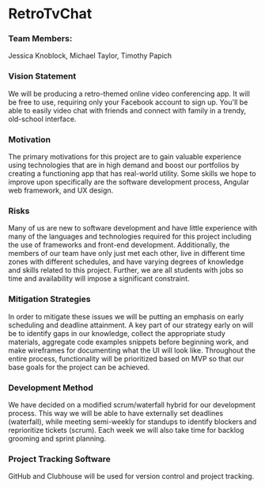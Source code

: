 # RetroTvChat

### Team Members:
Jessica Knoblock, Michael Taylor, Timothy Papich

### Vision Statement
We will be producing a retro-themed online video conferencing app. It will be free to use, requiring only your Facebook account to sign up. You'll be able to easily video chat with friends and connect with family in a trendy, old-school interface.

### Motivation
The primary motivations for this project are to gain valuable experience using technologies that are in high demand and boost our portfolios by creating a functioning app that has real-world utility. Some skills we hope to improve upon specifically are the software development process, Angular web framework, and UX design.

### Risks
Many of us are new to software development and have little experience with many of the languages and technologies required for this project including the use of frameworks and front-end development. Additionally, the members of our team have only just met each other, live in different time zones with different schedules, and have varying degrees of knowledge and skills related to this project. Further, we are all students with jobs so time and availability will impose a significant constraint.

### Mitigation Strategies
In order to mitigate these issues we will be putting an emphasis on early scheduling and deadline attainment. A key part of our strategy early on will be to identify gaps in our knowledge, collect the appropriate study materials, aggregate code examples snippets before beginning work, and make wireframes for documenting what the UI will look like. Throughout the entire process, functionality will be prioritized based on MVP so that our base goals for the project can be achieved.

### Development Method
We have decided on a modified scrum/waterfall hybrid for our development process. This way we will be able to have externally set deadlines (waterfall), while meeting semi-weekly for standups to identify blockers and reprioritize tickets (scrum). Each week we will also take time for backlog grooming and sprint planning.

### Project Tracking Software
GitHub and Clubhouse will be used for version control and project tracking.

